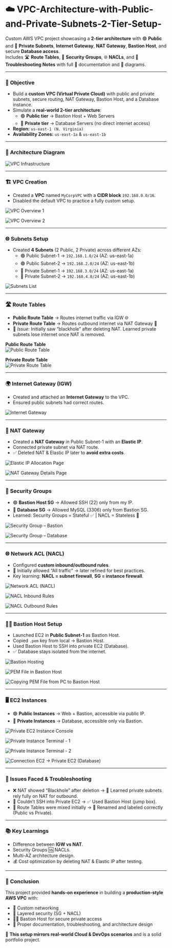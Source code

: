 # ☁️ VPC-Architecture-with-Public-and-Private-Subnets-2-Tier-Setup-

Custom AWS VPC project showcasing a **2-tier architecture** with 🟢 **Public** and 🔵 **Private Subnets**, **Internet Gateway**, **NAT Gateway**, **Bastion Host**, and secure **Database access**.  
Includes 🛣 **Route Tables**, 🔐 **Security Groups**, 🌐 **NACLs**, and 🚧 **Troubleshooting Notes** with full 📸 documentation and 📝 diagrams.

---

### 🎯 **Objective**
- Build a **custom VPC (Virtual Private Cloud)** with public and private subnets, secure routing, NAT Gateway, Bastion Host, and a Database instance.  
- Simulate a **real-world 2-tier architecture**:
  - 🟢 **Public tier** → Bastion Host + Web Servers  
  - 🔵 **Private tier** → Database Servers (no direct internet access)  
- **Region:** `us-east-1 (N. Virginia)`  
- **Availability Zones:** `us-east-1a` & `us-east-1b`

---

### 🧭 **Architecture Diagram**

![VPC Infrastructure](https://github.com/yashkumarunt/VPC-Architecture-with-Public-and-Private-Subnets-2-Tier-Setup-/blob/main/Screenshots/VPC%20INFRASTRUCTURE.png?raw=true)

---

### 🏗 **VPC Creation**
- Created a **VPC** named `MyCorpVPC` with a **CIDR block** `192.168.0.0/16`.
- Disabled the default VPC to practice a fully custom setup.

![VPC Overview 1](https://github.com/yashkumarunt/VPC-Architecture-with-Public-and-Private-Subnets-2-Tier-Setup-/blob/main/Screenshots/1.vpc%20overview%201.png)

![VPC Overview 2](https://github.com/yashkumarunt/VPC-Architecture-with-Public-and-Private-Subnets-2-Tier-Setup-/blob/main/Screenshots/1.%20vpc%20overview%202.png?raw=true)

---

### 🌐 **Subnets Setup**
- Created **4 Subnets** (2 Public, 2 Private) across different AZs:  
  - 🟢 Public Subnet-1 → `192.168.1.0/24` (AZ: us-east-1a)  
  - 🟢 Public Subnet-2 → `192.168.2.0/24` (AZ: us-east-1b)  
  - 🔵 Private Subnet-1 → `192.168.3.0/24` (AZ: us-east-1a)  
  - 🔵 Private Subnet-2 → `192.168.4.0/24` (AZ: us-east-1b)

![Subnets List](https://github.com/yashkumarunt/VPC-Architecture-with-Public-and-Private-Subnets-2-Tier-Setup-/blob/main/Screenshots/2.%20Subnets%20List.png?raw=true)

---

### 🛣 **Route Tables**
- **Public Route Table** → Routes internet traffic via IGW 🌐  
- **Private Route Table** → Routes outbound internet via NAT Gateway 🧭  
- 📝 *Issue:* Initially saw “blackhole” after deleting NAT. Learned private subnets lose internet once NAT is removed.

**Public Route Table**  
![Public Route Table](https://github.com/yashkumarunt/VPC-Architecture-with-Public-and-Private-Subnets-2-Tier-Setup-/blob/main/Screenshots/3.%20public%20RT.png?raw=true)

**Private Route Table**  
![Private Route Table](https://github.com/yashkumarunt/VPC-Architecture-with-Public-and-Private-Subnets-2-Tier-Setup-/blob/main/Screenshots/3.%20private%20RT.png?raw=true)

---

### 🌍 **Internet Gateway (IGW)**
- Created and attached an **Internet Gateway** to the VPC.  
- Ensured public subnets had correct routes.

![Internet Gateway](https://github.com/yashkumarunt/VPC-Architecture-with-Public-and-Private-Subnets-2-Tier-Setup-/blob/main/Screenshots/4.%20IG.png?raw=true)

---

### 🧭 **NAT Gateway**
- Created a **NAT Gateway** in Public Subnet-1 with an **Elastic IP**.  
- Connected private subnet via NAT route.  
- ✅ Deleted NAT & Elastic IP later to **avoid extra costs**.

![Elastic IP Allocation Page](https://github.com/yashkumarunt/VPC-Architecture-with-Public-and-Private-Subnets-2-Tier-Setup-/blob/main/Screenshots/2.%20Elastic%20IP%20Allocation%20Page.png?raw=true)

![NAT Gateway Details Page](https://github.com/yashkumarunt/VPC-Architecture-with-Public-and-Private-Subnets-2-Tier-Setup-/blob/main/Screenshots/1.%20NAT%20Gateway%20Details%20Page.png?raw=true)

---

### 🔐 **Security Groups**
- 🟢 **Bastion Host SG** → Allowed SSH (22) only from my IP.  
- 🔵 **Database SG** → Allowed MySQL (3306) only from Bastion SG.  
- Learned: Security Groups = Stateful ✅ | NACL = Stateless 📝

![Security Group – Bastion](https://github.com/yashkumarunt/VPC-Architecture-with-Public-and-Private-Subnets-2-Tier-Setup-/blob/main/Screenshots/6.%20security%20grp%20bastion.png?raw=true)

![Security Group – Database](https://github.com/yashkumarunt/VPC-Architecture-with-Public-and-Private-Subnets-2-Tier-Setup-/blob/main/Screenshots/6.%20security%20grp%20databse.png?raw=true)

---

### 🌐 **Network ACL (NACL)**
- Configured **custom inbound/outbound rules**.  
- 🔸 Initially allowed “All traffic” → later refined for best practices.  
- Key learning: **NACL = subnet firewall**, **SG = instance firewall**.

![Network ACL (NACL)](https://github.com/yashkumarunt/VPC-Architecture-with-Public-and-Private-Subnets-2-Tier-Setup-/blob/main/Screenshots/8.%20NACL.png?raw=true)

![NACL Inbound Rules](https://github.githubusercontent.com/yashkumarunt/VPC-Architecture-with-Public-and-Private-Subnets-2-Tier-Setup-/blob/main/Screenshots/8.%20NACL%20inbound%20rules.png?raw=true)

![NACL Outbound Rules](https://github.com/yashkumarunt/VPC-Architecture-with-Public-and-Private-Subnets-2-Tier-Setup-/blob/main/Screenshots/8.%20NACL%20outbound%20rules.png?raw=true)

---

### 🧑‍💻 **Bastion Host Setup**
- Launched EC2 in **Public Subnet-1** as Bastion Host.  
- Copied `.pem` key from local → Bastion Host.  
- Used Bastion Host to SSH into private EC2 (Database).  
- ✅ Database stays isolated from the internet.

![Bastion Hosting](https://github.com/yashkumarunt/VPC-Architecture-with-Public-and-Private-Subnets-2-Tier-Setup-/blob/main/Screenshots/bastion%20hosting%20.png?raw=true)

![PEM File in Bastion Host](https://github.com/yashkumarunt/VPC-Architecture-with-Public-and-Private-Subnets-2-Tier-Setup-/blob/main/Screenshots/pem%20file%20in%20bastion%20host.png?raw=true)

![Copying PEM File from PC to Bastion Host](https://github.com/yashkumarunt/VPC-Architecture-with-Public-and-Private-Subnets-2-Tier-Setup-/blob/main/Screenshots/copying%20pem%20file%20from%20our%20pc%20to%20bastion%20host.png?raw=true)

---

### 🖥 **EC2 Instances**
- 🟢 **Public Instances** → Web + Bastion, accessible via public IP.  
- 🔵 **Private Instances** → Database, accessible only via Bastion.

![Private EC2 Instance Console](https://github.com/yashkumarunt/VPC-Architecture-with-Public-and-Private-Subnets-2-Tier-Setup-/blob/main/Screenshots/4.%20Private%20EC2%20Instance%20Console.png?raw=true)

![Private Instance Terminal - 1](https://github.com/yashkumarunt/VPC-Architecture-with-Public-and-Private-Subnets-2-Tier-Setup-/blob/main/Screenshots/5.%20Private%20Instance%20Terminal%20-1.png?raw=true)

![Private Instance Terminal - 2](https://github.com/yashkumarunt/VPC-Architecture-with-Public-and-Private-Subnets-2-Tier-Setup-/blob/main/Screenshots/5.%20Private%20Instance%20Terminal%20-2%20.png?raw=true)

![Connection EC2 → Private EC2 (Database)](https://github.com/yashkumarunt/VPC-Architecture-with-Public-and-Private-Subnets-2-Tier-Setup-/blob/main/Screenshots/Connection%20EC2%20to%20Private%20EC2%20database.png?raw=true)

---

### 🧠 **Issues Faced & Troubleshooting**
- ❌ NAT showed “Blackhole” after deletion → 📝 Learned private subnets rely fully on NAT for outbound.  
- 🔐 Couldn’t SSH into Private EC2 → ✅ Used Bastion Host (jump box).  
- 🧭 Route Tables were mixed initially → 📌 Renamed and labeled correctly (Public vs Private).

---

### 📚 **Key Learnings**
- Difference between **IGW vs NAT**.  
- Security Groups 🆚 NACLs.  
- Multi-AZ architecture design.  
- 💰 Cost optimization by deleting NAT & Elastic IP after testing.

---

### 🏁 **Conclusion**
This project provided **hands-on experience** in building a **production-style AWS VPC** with:
- 🧭 Custom networking  
- 🔐 Layered security (SG + NACL)  
- 🧑‍💻 Bastion Host for secure private access  
- 📝 Proper documentation, troubleshooting, and architecture design

🚀 **This setup mirrors real-world Cloud & DevOps scenarios** and is a solid portfolio project.
